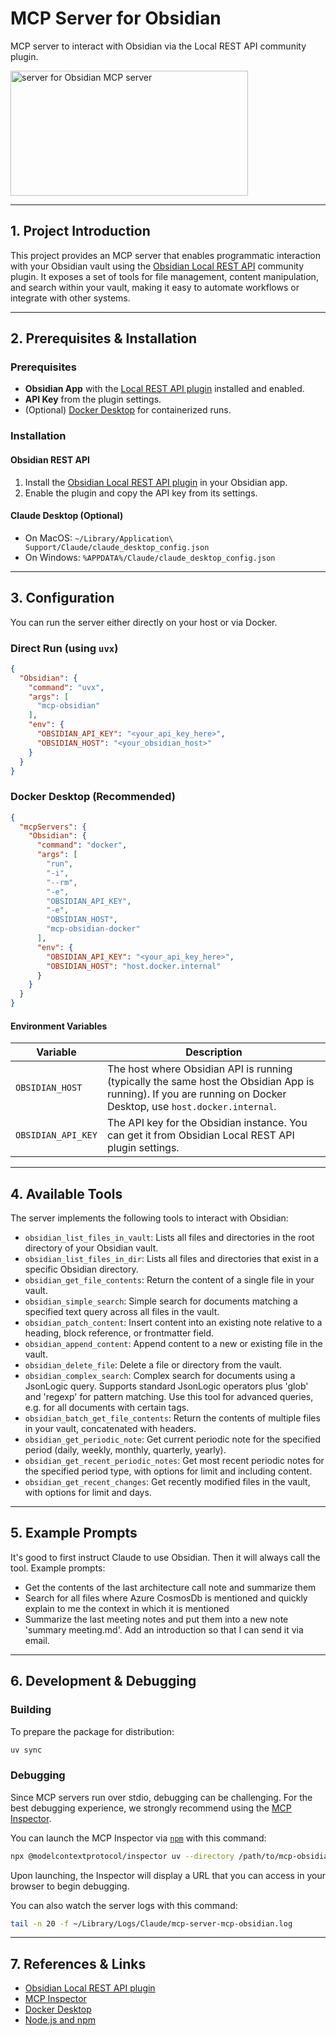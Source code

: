 # MCP Server for Obsidian

MCP server to interact with Obsidian via the Local REST API community plugin.

<a href="https://glama.ai/mcp/servers/3wko1bhuek"><img width="380" height="200" src="https://glama.ai/mcp/servers/3wko1bhuek/badge" alt="server for Obsidian MCP server" /></a>

---

## 1. Project Introduction

This project provides an MCP server that enables programmatic interaction with your Obsidian vault using the [Obsidian Local REST API](https://github.com/coddingtonbear/obsidian-local-rest-api) community plugin. It exposes a set of tools for file management, content manipulation, and search within your vault, making it easy to automate workflows or integrate with other systems.

---

## 2. Prerequisites & Installation

### Prerequisites
- **Obsidian App** with the [Local REST API plugin](https://github.com/coddingtonbear/obsidian-local-rest-api) installed and enabled.
- **API Key** from the plugin settings.
- (Optional) [Docker Desktop](https://www.docker.com/products/docker-desktop/) for containerized runs.

### Installation

#### Obsidian REST API
1. Install the [Obsidian Local REST API plugin](https://github.com/coddingtonbear/obsidian-local-rest-api) in your Obsidian app.
2. Enable the plugin and copy the API key from its settings.

#### Claude Desktop (Optional)
- On MacOS: `~/Library/Application\ Support/Claude/claude_desktop_config.json`
- On Windows: `%APPDATA%/Claude/claude_desktop_config.json`

---

## 3. Configuration

You can run the server either directly on your host or via Docker.

### Direct Run (using `uvx`)
```json
{
  "Obsidian": {
    "command": "uvx",
    "args": [
      "mcp-obsidian"
    ],
    "env": {
      "OBSIDIAN_API_KEY": "<your_api_key_here>",
      "OBSIDIAN_HOST": "<your_obsidian_host>"
    }
  }
}
```

### Docker Desktop (Recommended)
```json
{
  "mcpServers": {
    "Obsidian": {
      "command": "docker",
      "args": [
        "run",
        "-i",
        "--rm",
        "-e",
        "OBSIDIAN_API_KEY",
        "-e",
        "OBSIDIAN_HOST",
        "mcp-obsidian-docker"
      ],
      "env": {
        "OBSIDIAN_API_KEY": "<your_api_key_here>",
        "OBSIDIAN_HOST": "host.docker.internal"
      }
    }
  }
}
```

#### Environment Variables
| Variable | Description |
| --- | --- |
| `OBSIDIAN_HOST` | The host where Obsidian API is running (typically the same host the Obsidian App is running). If you are running on Docker Desktop, use `host.docker.internal`. |
| `OBSIDIAN_API_KEY` | The API key for the Obsidian instance. You can get it from Obsidian Local REST API plugin settings. |

---

## 4. Available Tools

The server implements the following tools to interact with Obsidian:

- `obsidian_list_files_in_vault`: Lists all files and directories in the root directory of your Obsidian vault.
- `obsidian_list_files_in_dir`: Lists all files and directories that exist in a specific Obsidian directory.
- `obsidian_get_file_contents`: Return the content of a single file in your vault.
- `obsidian_simple_search`: Simple search for documents matching a specified text query across all files in the vault.
- `obsidian_patch_content`: Insert content into an existing note relative to a heading, block reference, or frontmatter field.
- `obsidian_append_content`: Append content to a new or existing file in the vault.
- `obsidian_delete_file`: Delete a file or directory from the vault.
- `obsidian_complex_search`: Complex search for documents using a JsonLogic query. Supports standard JsonLogic operators plus 'glob' and 'regexp' for pattern matching. Use this tool for advanced queries, e.g. for all documents with certain tags.
- `obsidian_batch_get_file_contents`: Return the contents of multiple files in your vault, concatenated with headers.
- `obsidian_get_periodic_note`: Get current periodic note for the specified period (daily, weekly, monthly, quarterly, yearly).
- `obsidian_get_recent_periodic_notes`: Get most recent periodic notes for the specified period type, with options for limit and including content.
- `obsidian_get_recent_changes`: Get recently modified files in the vault, with options for limit and days.

---

## 5. Example Prompts

It's good to first instruct Claude to use Obsidian. Then it will always call the tool. Example prompts:

- Get the contents of the last architecture call note and summarize them
- Search for all files where Azure CosmosDb is mentioned and quickly explain to me the context in which it is mentioned
- Summarize the last meeting notes and put them into a new note 'summary meeting.md'. Add an introduction so that I can send it via email.

---

## 6. Development & Debugging

### Building
To prepare the package for distribution:
```bash
uv sync
```

### Debugging
Since MCP servers run over stdio, debugging can be challenging. For the best debugging experience, we strongly recommend using the [MCP Inspector](https://github.com/modelcontextprotocol/inspector).

You can launch the MCP Inspector via [`npm`](https://docs.npmjs.com/downloading-and-installing-node-js-and-npm) with this command:

```bash
npx @modelcontextprotocol/inspector uv --directory /path/to/mcp-obsidian run mcp-obsidian
```

Upon launching, the Inspector will display a URL that you can access in your browser to begin debugging.

You can also watch the server logs with this command:

```bash
tail -n 20 -f ~/Library/Logs/Claude/mcp-server-mcp-obsidian.log
```

---

## 7. References & Links
- [Obsidian Local REST API plugin](https://github.com/coddingtonbear/obsidian-local-rest-api)
- [MCP Inspector](https://github.com/modelcontextprotocol/inspector)
- [Docker Desktop](https://www.docker.com/products/docker-desktop/)
- [Node.js and npm](https://docs.npmjs.com/downloading-and-installing-node-js-and-npm)
